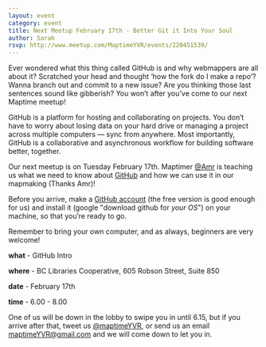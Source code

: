 ```yaml
---
layout: event
category: event
title: Next Meetup February 17th - Better Git it Into Your Soul
author: Sarah
rsvp: http://www.meetup.com/MaptimeYVR/events/220451539/
--- 
```


Ever wondered what this thing called GitHub is and why webmappers are all about it? Scratched your head and thought ‘how the fork do I make a repo’? Wanna branch out and commit to a new issue? Are you thinking those last sentences sound like gibberish? You won’t after you’ve come to our next Maptime meetup!

GitHub is a platform for hosting and collaborating on projects. You don’t have to worry about losing data on your hard drive or managing a project across multiple computers — sync from anywhere. Most importantly, GitHub is a collaborative and asynchronous workflow for building software better, together.

Our next meetup is on Tuesday February 17th. Maptimer [@Amr](https://twitter.com/AmrEldib) is teaching us what we need to know about [GitHub](http://github.com/) and how we can use it in our mapmaking (Thanks Amr)! 

Before you arrive, make a [GitHub account](https://help.github.com/articles/signing-up-for-a-new-github-account/) (the free version is good enough for us) and install it (google "download github for *your OS*") on your machine, so that you’re ready to go.

Remember to bring your own computer, and as always, beginners are very welcome!

**what** - GitHub Intro

**where** - BC Libraries Cooperative, 605 Robson Street, Suite 850

**date** - February 17th 

**time** - 6.00 - 8.00

One of us will be down in the lobby to swipe you in until 6.15, but if you arrive after that, tweet us [@maptimeYVR](https://twitter.com/maptimeYVR), or send us an email maptimeYVR@gmail.com and we will come down to let you in.
